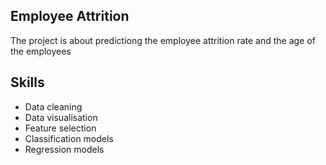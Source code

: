 ## Employee Attrition
The project is about predictiong the employee attrition rate and the age of the employees

## Skills
- Data cleaning
- Data visualisation
- Feature selection
- Classification models
- Regression models
